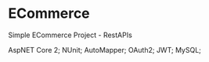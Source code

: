# ECommerce
Simple ECommerce Project - RestAPIs

AspNET Core 2;
NUnit;
AutoMapper;
OAuth2;
JWT;
MySQL;
